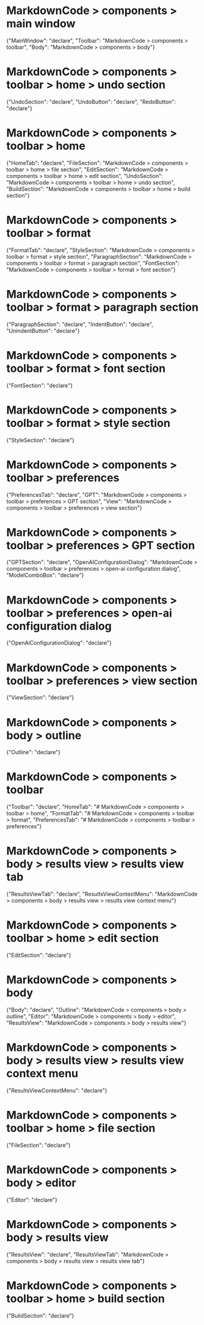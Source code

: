 # MarkdownCode > components > main window
{"MainWindow": "declare", "Toolbar": "MarkdownCode > components > toolbar", "Body": "MarkdownCode > components > body"}
# MarkdownCode > components > toolbar > home > undo section
{"UndoSection": "declare", "UndoButton": "declare", "RedoButton": "declare"}
# MarkdownCode > components > toolbar > home
{"HomeTab": "declare", "FileSection": "MarkdownCode > components > toolbar > home > file section", "EditSection": "MarkdownCode > components > toolbar > home > edit section", "UndoSection": "MarkdownCode > components > toolbar > home > undo section", "BuildSection": "MarkdownCode > components > toolbar > home > build section"}
# MarkdownCode > components > toolbar > format
{"FormatTab": "declare", "StyleSection": "MarkdownCode > components > toolbar > format > style section", "ParagraphSection": "MarkdownCode > components > toolbar > format > paragraph section", "FontSection": "MarkdownCode > components > toolbar > format > font section"}
# MarkdownCode > components > toolbar > format > paragraph section
{"ParagraphSection": "declare", "IndentButton": "declare", "UnindentButton": "declare"}
# MarkdownCode > components > toolbar > format > font section
{"FontSection": "declare"}
# MarkdownCode > components > toolbar > format > style section
{"StyleSection": "declare"}
# MarkdownCode > components > toolbar > preferences
{"PreferencesTab": "declare", "GPT": "MarkdownCode > components > toolbar > preferences > GPT section", "View": "MarkdownCode > components > toolbar > preferences > view section"}
# MarkdownCode > components > toolbar > preferences > GPT section
{"GPTSection": "declare", "OpenAIConfigurationDialog": "MarkdownCode > components > toolbar > preferences > open-ai configuration dialog", "ModelComboBox": "declare"}
# MarkdownCode > components > toolbar > preferences > open-ai configuration dialog
{"OpenAiConfigurationDialog": "declare"}
# MarkdownCode > components > toolbar > preferences > view section
{"ViewSection": "declare"}
# MarkdownCode > components > body > outline
{"Outline": "declare"}
# MarkdownCode > components > toolbar
{"Toolbar": "declare", "HomeTab": "# MarkdownCode > components > toolbar > home", "FormatTab": "# MarkdownCode > components > toolbar > format", "PreferencesTab": "# MarkdownCode > components > toolbar > preferences"}
# MarkdownCode > components > body > results view > results view tab
{"ResultsViewTab": "declare", "ResultsViewContextMenu": "MarkdownCode > components > body > results view > results view context menu"}
# MarkdownCode > components > toolbar > home > edit section
{"EditSection": "declare"}
# MarkdownCode > components > body
{"Body": "declare", "Outline": "MarkdownCode > components > body > outline", "Editor": "MarkdownCode > components > body > editor", "ResultsView": "MarkdownCode > components > body > results view"}
# MarkdownCode > components > body > results view > results view context menu
{"ResultsViewContextMenu": "declare"}
# MarkdownCode > components > toolbar > home > file section
{"FileSection": "declare"}
# MarkdownCode > components > body > editor
{"Editor": "declare"}
# MarkdownCode > components > body > results view
{"ResultsView": "declare", "ResultsViewTab": "MarkdownCode > components > body > results view > results view tab"}
# MarkdownCode > components > toolbar > home > build section
{"BuildSection": "declare"}
